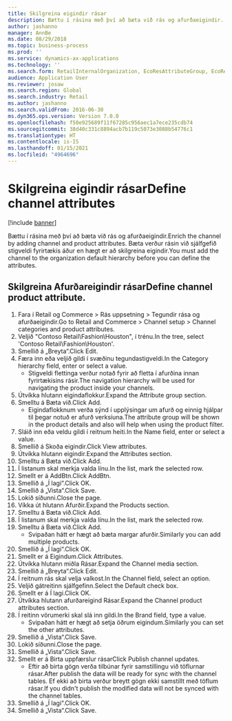 ```yaml
---
title: Skilgreina eigindir rásar
description: Bættu í rásina með því að bæta við rás og afurðaeigindir.
author: jashanno
manager: AnnBe
ms.date: 08/29/2018
ms.topic: business-process
ms.prod: ''
ms.service: dynamics-ax-applications
ms.technology: ''
ms.search.form: RetailInternalOrganization, EcoResAttributeGroup, EcoResAttributeGroupAttribute, RetailAddChannelItems, RetailCatalogProductAttributeValue, RetailMedia
audience: Application User
ms.reviewer: josaw
ms.search.region: Global
ms.search.industry: Retail
ms.author: jashanno
ms.search.validFrom: 2016-06-30
ms.dyn365.ops.version: Version 7.0.0
ms.openlocfilehash: f50e925689f11f67285c956aec1a7ece235cdb74
ms.sourcegitcommit: 38d40c331c8894acb7b119c5073e3088b54776c1
ms.translationtype: HT
ms.contentlocale: is-IS
ms.lasthandoff: 01/15/2021
ms.locfileid: "4964696"
---
```

# <a name="define-channel-attributes"></a><span data-ttu-id="6bf57-103">Skilgreina eigindir rásar</span><span class="sxs-lookup"><span data-stu-id="6bf57-103">Define channel attributes</span></span>

[!include [banner](../includes/banner.md)]

<span data-ttu-id="6bf57-104">Bættu í rásina með því að bæta við rás og afurðaeigindir.</span><span class="sxs-lookup"><span data-stu-id="6bf57-104">Enrich the channel by adding channel and product attributes.</span></span> <span data-ttu-id="6bf57-105">Bæta verður rásin við sjálfgefið stigveldi fyrirtækis áður en hægt er að skilgreina eigindir.</span><span class="sxs-lookup"><span data-stu-id="6bf57-105">You must add the channel to the organization default hierarchy before you can define the attributes.</span></span>


## <a name="define-channel-product-attribute"></a><span data-ttu-id="6bf57-106">Skilgreina Afurðareigindir rásar</span><span class="sxs-lookup"><span data-stu-id="6bf57-106">Define channel product attribute.</span></span>
1. <span data-ttu-id="6bf57-107">Fara í Retail og Commerce > Rás uppsetning > Tegundir rása og afurðaeigindir.</span><span class="sxs-lookup"><span data-stu-id="6bf57-107">Go to Retail and Commerce > Channel setup > Channel categories and product attributes.</span></span>
2. <span data-ttu-id="6bf57-108">Veljið "Contoso Retail\Fashion\Houston", í trénu.</span><span class="sxs-lookup"><span data-stu-id="6bf57-108">In the tree, select 'Contoso Retail\Fashion\Houston'.</span></span>
3. <span data-ttu-id="6bf57-109">Smellið á „Breyta“.</span><span class="sxs-lookup"><span data-stu-id="6bf57-109">Click Edit.</span></span>
4. <span data-ttu-id="6bf57-110">Færa inn eða veljið gildi í svæðinu tegundastigveldi.</span><span class="sxs-lookup"><span data-stu-id="6bf57-110">In the Category hierarchy field, enter or select a value.</span></span>
    * <span data-ttu-id="6bf57-111">Stigveldi flettinga verður notað fyrir að fletta í afurðina innan fyrirtækisins rásir.</span><span class="sxs-lookup"><span data-stu-id="6bf57-111">The navigation hierarchy will be used for navigating the product inside your channels.</span></span>  
5. <span data-ttu-id="6bf57-112">Útvíkka hlutann eigindaflokkur.</span><span class="sxs-lookup"><span data-stu-id="6bf57-112">Expand the Attribute group section.</span></span>
6. <span data-ttu-id="6bf57-113">Smelltu á Bæta við.</span><span class="sxs-lookup"><span data-stu-id="6bf57-113">Click Add.</span></span>
    * <span data-ttu-id="6bf57-114">Eigindaflokknum verða sýnd í upplýsingar um afurð og einnig hjálpar til þegar notuð er afurð verksíuna.</span><span class="sxs-lookup"><span data-stu-id="6bf57-114">The attribute group will be shown in the product details and also will help when using the product filter.</span></span>  
7. <span data-ttu-id="6bf57-115">Sláið inn eða veldu gildi í reitnum heiti.</span><span class="sxs-lookup"><span data-stu-id="6bf57-115">In the Name field, enter or select a value.</span></span>
8. <span data-ttu-id="6bf57-116">Smellið á Skoða eigindir.</span><span class="sxs-lookup"><span data-stu-id="6bf57-116">Click View attributes.</span></span>
9. <span data-ttu-id="6bf57-117">Útvíkka hlutann eigindir.</span><span class="sxs-lookup"><span data-stu-id="6bf57-117">Expand the Attributes section.</span></span>
10. <span data-ttu-id="6bf57-118">Smelltu á Bæta við.</span><span class="sxs-lookup"><span data-stu-id="6bf57-118">Click Add.</span></span>
11. <span data-ttu-id="6bf57-119">Í listanum skal merkja valda línu.</span><span class="sxs-lookup"><span data-stu-id="6bf57-119">In the list, mark the selected row.</span></span>
12. <span data-ttu-id="6bf57-120">Smellt er á AddBtn.</span><span class="sxs-lookup"><span data-stu-id="6bf57-120">Click AddBtn.</span></span>
13. <span data-ttu-id="6bf57-121">Smellið á „Í lagi“.</span><span class="sxs-lookup"><span data-stu-id="6bf57-121">Click OK.</span></span>
14. <span data-ttu-id="6bf57-122">Smellið á „Vista“.</span><span class="sxs-lookup"><span data-stu-id="6bf57-122">Click Save.</span></span>
15. <span data-ttu-id="6bf57-123">Lokið síðunni.</span><span class="sxs-lookup"><span data-stu-id="6bf57-123">Close the page.</span></span>
16. <span data-ttu-id="6bf57-124">Víkka út hlutann Afurðir.</span><span class="sxs-lookup"><span data-stu-id="6bf57-124">Expand the Products section.</span></span>
17. <span data-ttu-id="6bf57-125">Smelltu á Bæta við.</span><span class="sxs-lookup"><span data-stu-id="6bf57-125">Click Add.</span></span>
18. <span data-ttu-id="6bf57-126">Í listanum skal merkja valda línu.</span><span class="sxs-lookup"><span data-stu-id="6bf57-126">In the list, mark the selected row.</span></span>
19. <span data-ttu-id="6bf57-127">Smelltu á Bæta við.</span><span class="sxs-lookup"><span data-stu-id="6bf57-127">Click Add.</span></span>
    * <span data-ttu-id="6bf57-128">Svipaðan hátt er hægt að bæta margar afurðir.</span><span class="sxs-lookup"><span data-stu-id="6bf57-128">Similarly you can add multiple products.</span></span>  
20. <span data-ttu-id="6bf57-129">Smellið á „Í lagi“.</span><span class="sxs-lookup"><span data-stu-id="6bf57-129">Click OK.</span></span>
21. <span data-ttu-id="6bf57-130">Smellt er á Eigindum.</span><span class="sxs-lookup"><span data-stu-id="6bf57-130">Click Attributes.</span></span>
22. <span data-ttu-id="6bf57-131">Útvíkka hlutann miðla Rásar.</span><span class="sxs-lookup"><span data-stu-id="6bf57-131">Expand the Channel media section.</span></span>
23. <span data-ttu-id="6bf57-132">Smellið á „Breyta“.</span><span class="sxs-lookup"><span data-stu-id="6bf57-132">Click Edit.</span></span>
24. <span data-ttu-id="6bf57-133">Í reitnum rás skal velja valkost.</span><span class="sxs-lookup"><span data-stu-id="6bf57-133">In the Channel field, select an option.</span></span>
25. <span data-ttu-id="6bf57-134">Veljið gátreitinn sjálfgefinn.</span><span class="sxs-lookup"><span data-stu-id="6bf57-134">Select the Default check box.</span></span>
26. <span data-ttu-id="6bf57-135">Smellt er á Í lagi.</span><span class="sxs-lookup"><span data-stu-id="6bf57-135">Click OK.</span></span>
27. <span data-ttu-id="6bf57-136">Útvíkka hlutann afurðareigind Rásar.</span><span class="sxs-lookup"><span data-stu-id="6bf57-136">Expand the Channel product attributes section.</span></span>
28. <span data-ttu-id="6bf57-137">Í reitinn vörumerki skal slá inn gildi.</span><span class="sxs-lookup"><span data-stu-id="6bf57-137">In the Brand field, type a value.</span></span>
    * <span data-ttu-id="6bf57-138">Svipaðan hátt er hægt að setja öðrum eigindum.</span><span class="sxs-lookup"><span data-stu-id="6bf57-138">Similarly you can set the other attributes.</span></span>  
29. <span data-ttu-id="6bf57-139">Smellið á „Vista“.</span><span class="sxs-lookup"><span data-stu-id="6bf57-139">Click Save.</span></span>
30. <span data-ttu-id="6bf57-140">Lokið síðunni.</span><span class="sxs-lookup"><span data-stu-id="6bf57-140">Close the page.</span></span>
31. <span data-ttu-id="6bf57-141">Smellið á „Vista“.</span><span class="sxs-lookup"><span data-stu-id="6bf57-141">Click Save.</span></span>
32. <span data-ttu-id="6bf57-142">Smellt er á Birta uppfærslur rásar</span><span class="sxs-lookup"><span data-stu-id="6bf57-142">Click Publish channel updates.</span></span>
    * <span data-ttu-id="6bf57-143">Eftir að birta gögn verða tilbúnar fyrir samstillingu við töflurnar rásar.</span><span class="sxs-lookup"><span data-stu-id="6bf57-143">After publish the data will be ready for sync with the channel tables.</span></span> <span data-ttu-id="6bf57-144">Ef ekki að birta verður breytt gögn ekki samstillt með töflum rásar.</span><span class="sxs-lookup"><span data-stu-id="6bf57-144">If you didn't publish the modified data will not be synced with the channel tables.</span></span>  
33. <span data-ttu-id="6bf57-145">Smellið á „Í lagi“.</span><span class="sxs-lookup"><span data-stu-id="6bf57-145">Click OK.</span></span>
34. <span data-ttu-id="6bf57-146">Smellið á „Vista“.</span><span class="sxs-lookup"><span data-stu-id="6bf57-146">Click Save.</span></span>

